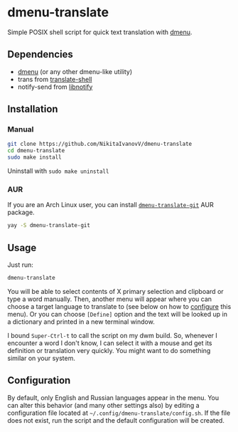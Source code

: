 # dmenu-translate

Simple POSIX shell script for quick text translation with [dmenu](https://tools.suckless.org/dmenu/).

## Dependencies

* [dmenu](https://tools.suckless.org/dmenu/) (or any other dmenu-like utility)
* trans from [translate-shell](https://github.com/soimort/translate-shell/)
* notify-send from [libnotify](https://gitlab.gnome.org/GNOME/libnotify/)

## Installation

### Manual

```sh
git clone https://github.com/NikitaIvanovV/dmenu-translate
cd dmenu-translate
sudo make install
```

Uninstall with `sudo make uninstall`

### AUR

If you are an Arch Linux user, you can install [`dmenu-translate-git`](https://aur.archlinux.org/packages/dmenu-translate-git/) AUR package.

```sh
yay -S dmenu-translate-git
```

## Usage

Just run:

```sh
dmenu-translate
```

You will be able to select contents of X primary selection and clipboard or type a word manually.
Then, another menu will appear where you can choose a target language to translate to (see below on how to [configure](#configuration) this menu). Or you can choose `[Define]` option and the text will be looked up in a dictionary and printed in a new terminal window.

I bound `Super-Ctrl-t` to call the script on my dwm build.
So, whenever I encounter a word I don't know, I can select it with a mouse and get its definition or translation very quickly.
You might want to do something similar on your system.

## Configuration

By default, only English and Russian languages appear in the menu.
You can alter this behavior (and many other settings also) by editing a configuration file located at `~/.config/dmenu-translate/config.sh`.
If the file does not exist, run the script and the default configuration will be created.
